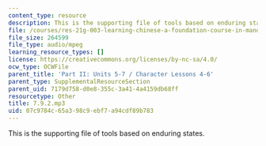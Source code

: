 ```yaml
---
content_type: resource
description: This is the supporting file of tools based on enduring states.
file: /courses/res-21g-003-learning-chinese-a-foundation-course-in-mandarin-spring-2011/07c9784c65a398c9ebf7a94cdf89b783_7.9.2.mp3
file_size: 264599
file_type: audio/mpeg
learning_resource_types: []
license: https://creativecommons.org/licenses/by-nc-sa/4.0/
ocw_type: OCWFile
parent_title: 'Part II: Units 5-7 / Character Lessons 4-6'
parent_type: SupplementalResourceSection
parent_uid: 7179d758-d0e8-355c-3a41-4a4159db68ff
resourcetype: Other
title: 7.9.2.mp3
uid: 07c9784c-65a3-98c9-ebf7-a94cdf89b783
---
```

This is the supporting file of tools based on enduring states.